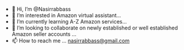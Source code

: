 - 👋 Hi, I’m @Nasirrabbass
- 👀 I’m interested in Amazon virtual assistant...
- 🌱 I’m currently learning A-Z Amazon services...
- 💞️ I’m looking to collaborate on newly established or well established Amazon seller accounts ...
- 📫 How to reach me ... nasirrabbass@gmail.com

<!---
Nasirrabbass/Nasirrabbass is a ✨ special ✨ repository because its `README.md` (this file) appears on your GitHub profile.
You can click the Preview link to take a look at your changes.
--->
